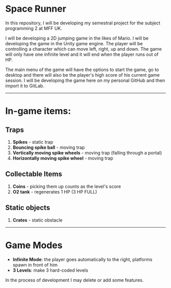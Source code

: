 # Space Runner

In this repository, I will be developing my semestral project for the subject programming 2 at MFF UK.

I will be developing a 2D jumping game in the likes of Mario. I will be developing the game in the Unity game engine.
The player will be controlling a character which can move left, right, up and down. The game will only have one infinite level and it will end when the player runs out of HP.

The main menu of the game will have the options to start the game, go to desktop and there will also be the player's high score of his current game session.
I will be developing the game here on my personal GitHub and then import it to GitLab.

---

# In-game items:

## Traps
1. **Spikes** - static trap
2. **Bouncing spike ball** - moving trap
3. **Vertically moving spike wheels** - moving trap (falling through a portal)
4. **Horizontally moving spike wheel** - moving trap

## Collectable Items
1. **Coins** - picking them up counts as the level's score
2. **O2 tank** - regenerates 1 HP (3 HP FULL)

## Static objects
1. **Crates** - static obstacle

---

# Game Modes

- **Infinite Mode**: the player goes automatically to the right, platforms spawn in front of him
- **3 Levels**: make 3 hard-coded levels

In the process of development I may delete or add some features.